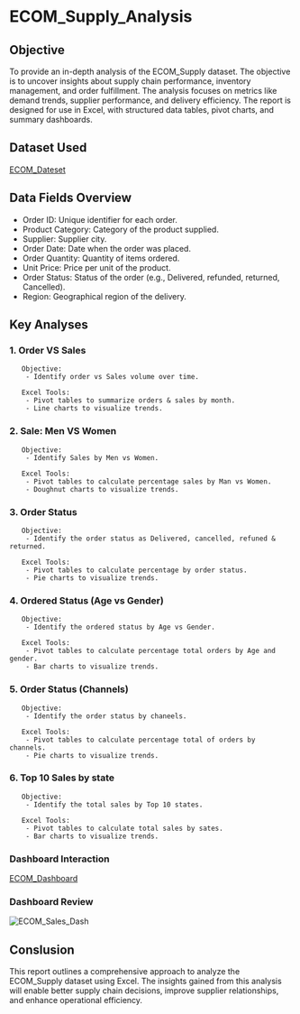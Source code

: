 # ECOM_Supply_Analysis

## Objective
To provide an in-depth analysis of the ECOM_Supply dataset. The objective is to uncover insights about supply chain performance, inventory management, and order fulfillment. The analysis focuses on metrics like demand trends, supplier performance, and delivery efficiency. The report is designed for use in Excel, with structured data tables, pivot charts, and summary dashboards.

## Dataset Used

<a href="https://github.com/Sagar472820/ECOM_Supply_Analysis_Excel/blob/main/ECOM_Supply%20Chain.xlsx"> ECOM_Dateset </a>

## Data Fields Overview
 - Order ID: Unique identifier for each order.
 - Product Category: Category of the product supplied.
 - Supplier: Supplier city.
 - Order Date: Date when the order was placed.
 - Order Quantity: Quantity of items ordered.
 - Unit Price: Price per unit of the product.
 - Order Status: Status of the order (e.g., Delivered, refunded, returned, Cancelled).
 - Region: Geographical region of the delivery.

## Key Analyses

### 1. Order VS Sales
       Objective:
        - Identify order vs Sales volume over time.

       Excel Tools:
        - Pivot tables to summarize orders & sales by month.
        - Line charts to visualize trends.
 
### 2. Sale: Men VS Women
       Objective:
        - Identify Sales by Men vs Women.

       Excel Tools:
        - Pivot tables to calculate percentage sales by Man vs Women.
        - Doughnut charts to visualize trends.       

 ### 3. Order Status
       Objective:
        - Identify the order status as Delivered, cancelled, refuned & returned.

       Excel Tools:
        - Pivot tables to calculate percentage by order status.
        - Pie charts to visualize trends.
 
 ### 4. Ordered Status (Age vs Gender)
       Objective:
        - Identify the ordered status by Age vs Gender.

       Excel Tools:
        - Pivot tables to calculate percentage total orders by Age and gender.
        - Bar charts to visualize trends.    

 ### 5. Order Status (Channels)
       Objective:
        - Identify the order status by chaneels.

       Excel Tools:
        - Pivot tables to calculate percentage total of orders by channels.
        - Pie charts to visualize trends.   

 ### 6. Top 10 Sales by state
       Objective:
        - Identify the total sales by Top 10 states.

       Excel Tools:
        - Pivot tables to calculate total sales by sates.
        - Bar charts to visualize trends.
 
### Dashboard Interaction       

<a href="https://github.com/Sagar472820/ECOM_Supply_Analysis_Excel/blob/main/ECOM_Supply%20Chain.xlsx"> ECOM_Dashboard </a>

### Dashboard Review

![ECOM_Sales_Dash](https://github.com/user-attachments/assets/6f1a9f3e-8f68-4658-98a6-7b25fe6e092b)

## Conslusion

This report outlines a comprehensive approach to analyze the ECOM_Supply dataset using Excel. The insights gained from this analysis will enable better supply chain decisions, improve supplier relationships, and enhance operational efficiency.
